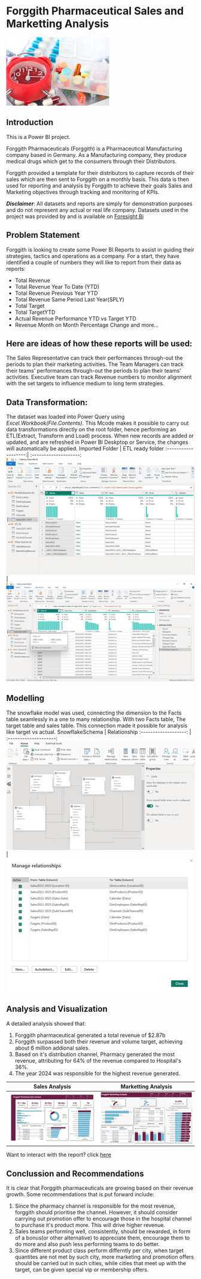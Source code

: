 # Forggith Pharmaceutical Sales and Marketting Analysis
![](forgith_home_page.jpg)

## Introduction
This is a Power BI project.

Forggith Pharmaceuticals (Forggith) is a Pharmaceutical Manufacturing company based in Germany. As a Manufacturing company, they produce medical drugs which get to the consumers through their Distributors.

Forggith provided a template for their distributors to capture records of their sales which are then sent to Forggith on a monthly basis. This data is then used for reporting and analysis by Forggith to achieve their goals Sales and Marketing objectives through tracking and monitoring of KPIs.

**_Disclaimer_**: All datasets and reports are simply for demonstration purposes and do not represent any actual or real life company. Datasets used in the project was provided by and is available on [Foresight Bi](https://training.foresightbi.com.ng/courses/take/power-bi-developer-internship/texts/45012192-introduction-to-the-program)
## Problem Statement
Forggith is looking to create some Power BI Reports to assist in guiding their strategies, tactics and operations as a company. For a start, they have identified a couple of numbers they will like to report from their data as reports:

-  Total  Revenue
-  Total Revenue Year To Date (YTD)
-  Total Revenue Previous Year YTD
-  Total Revenue Same Period Last Year(SPLY)
-  Total Target
-  Total TargetYTD
-  Actual Revenue Performance YTD vs Target YTD
-  Revenue Month on Month Percentage Change and more...

## Here are ideas of how these reports will be used:
The Sales Representative can track their performances through-out the periods to plan their marketing activities.
The Team Managers can track their teams' performances through-out the periods to plan their teams' activities.
Executive team can track Revenue numbers to monitor alignment with the set targets to influence medium to long term strategies.

## Data Transformation:
The dataset was loaded into Power Query using *Excel.Workbook(File.Contents)*. This Mcode makes it possible to carry out data transformations directly on the root folder, hence performing an ETL(Extract, Transform and Load) process. When new records are added or updated, and are refreshed in Power BI Deskptop or Service, the changes will automatically be applied.
Imported Folder      |      ETL ready folder
:-------------------:| :--------------------:
![](extracted_file.png) | ![](complete_ETL.png)

## Modelling
The snowflake model was used, connecting the dimension to the Facts table seamlessly in a one to many relationship. With two Facts table, The target table and sales table. This connection made it possible for analysis like target vs actual. 
SnowflakeSchema        |      Relationship
:-------------------:  | :--------------------:
![](forgith_model.png) | ![](forgith_relationship.png)

## Analysis and Visualization
A detailed analysis showed that:
1. Forggith pharmaceutical generated a total revenue of $2.87b
2. Forggith surpassed both their revenue and volume target, achieving about 6 million addional sales.
3. Based on it's distribution channel, Pharmacy generated the most revenue, attributing for 64% of the revenue compared to Hospital's 36%.
4. The year 2024 was responsible for the highest revenue generated.


Sales Analysis          |      Marketting Analysis
:-------------------------:|:----------------------:
![](Marketing_analysi.png) | ![](forgith_sales.png)

Want to interact with the report? click [here](https://app.powerbi.com/view?r=eyJrIjoiYTE3MTZhYzAtOWVjZi00ZTE4LWI3ODktM2MzYmI2NWUxY2JlIiwidCI6ImFjN2I4NTA3LTcwNDMtNGJhNS1hZTY4LWU2MmYxNGU5NjBiYSJ9)

## Conclussion and Recommendations
It is clear that Forggith pharmaceuticals are growing based on their revenue growth. Some recommendations that is put forward include:
1. Since the pharmacy channel is responsible for the most revenue, forggith should prioritise the channel. However, it should consider carrying out promotion offer to encourage those in the hospital channel to purchase it's product more. This will drive higher revenue.
2. Sales teams performing well, consistently, should be rewarded, in form of a bonus(or other alternative) to appreciate them, encourage them to do more and also push less performing teams to do better.
3. Since different product class perform differntly per city, when target quantites are not met by such city, more marketing and promotion offers should be carried out in such cities, while cities that meet up with the target, can be given special vip or membership offers.
